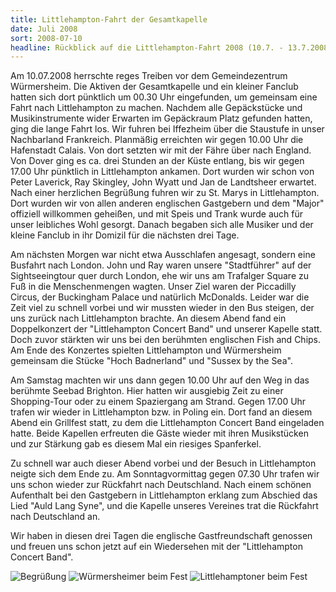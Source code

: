 ```yaml
---
title: Littlehampton-Fahrt der Gesamtkapelle
date: Juli 2008
sort: 2008-07-10
headline: Rückblick auf die Littlehampton-Fahrt 2008 (10.7. - 13.7.2008)
---
```


Am 10.07.2008 herrschte reges Treiben vor dem Gemeindezentrum Würmersheim. Die Aktiven der Gesamtkapelle und ein kleiner Fanclub hatten sich dort pünktlich um 00.30 Uhr  eingefunden, um gemeinsam eine Fahrt nach Littlehampton zu machen. Nachdem alle Gepäckstücke und Musikinstrumente wider Erwarten im Gepäckraum Platz gefunden hatten, ging die lange Fahrt los. Wir fuhren bei Iffezheim über die Staustufe in unser Nachbarland Frankreich. Planmäßig erreichten wir gegen 10.00 Uhr die Hafenstadt Calais. Von dort setzten wir mit der Fähre über nach England. Von Dover ging es ca. drei Stunden an der Küste entlang, bis wir gegen 17.00 Uhr pünktlich in Littlehampton ankamen. Dort wurden wir schon von Peter Laverick, Ray Skingley, John Wyatt und Jan de Landtsheer erwartet. Nach einer herzlichen Begrüßung fuhren wir zu St. Marys in Littlehampton. Dort  wurden wir von allen anderen englischen Gastgebern und dem "Major" offiziell willkommen geheißen, und mit Speis und Trank  wurde auch für unser leibliches Wohl gesorgt. Danach begaben sich alle Musiker und der kleine Fanclub in ihr Domizil für die nächsten drei Tage.

Am nächsten Morgen war nicht etwa Ausschlafen angesagt, sondern eine Busfahrt nach London. John und Ray waren unsere "Stadtführer" auf der Sightseeingtour quer durch London, ehe wir uns am Trafalger Square zu Fuß in die Menschenmengen wagten. Unser Ziel waren der Piccadilly Circus, der Buckingham Palace und natürlich McDonalds. Leider war die Zeit viel zu schnell vorbei und wir mussten wieder in den Bus steigen, der uns zurück nach Littlehampton brachte. An diesem Abend fand ein Doppelkonzert der "Littlehampton Concert Band" und unserer Kapelle statt. Doch zuvor stärkten wir uns bei den berühmten englischen Fish and Chips. Am Ende des Konzertes spielten Littlehampton und Würmersheim gemeinsam die Stücke "Hoch Badnerland" und "Sussex by the Sea".

Am Samstag machten wir uns dann gegen 10.00 Uhr auf den Weg in das berühmte Seebad Brighton. Hier hatten wir ausgiebig Zeit zu einer Shopping-Tour oder zu einem Spaziergang am Strand. Gegen 17.00 Uhr trafen wir wieder in Littlehampton bzw. in Poling ein. Dort fand an diesem Abend ein Grillfest statt, zu dem die Littlehampton Concert Band eingeladen hatte. Beide Kapellen erfreuten die Gäste wieder mit ihren Musikstücken und zur Stärkung gab es diesem Mal ein riesiges Spanferkel.

Zu schnell war auch dieser Abend vorbei und der Besuch in Littlehampton neigte sich dem Ende zu. Am Sonntagvormittag gegen 07.30 Uhr trafen wir uns schon wieder zur Rückfahrt nach Deutschland. Nach einem schönen Aufenthalt bei den Gastgebern in Littlehampton erklang zum Abschied das Lied "Auld Lang Syne", und die Kapelle unseres Vereines trat die Rückfahrt nach Deutschland an.

Wir haben in diesen drei Tagen die englische Gastfreundschaft genossen und freuen uns schon jetzt auf ein Wiedersehen mit der "Littlehampton Concert Band".

             
![Begrüßung](/images/rueckblick/littlehampton08_2.jpg)
![Würmersheimer beim Fest](/images/rueckblick/littlehampton08_1.jpg)
![Littlehamptoner beim Fest](/images/rueckblick/littlehampton08_3.jpg)


